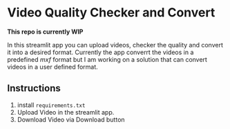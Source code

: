 # Video Quality Checker and Convert 

**This repo is currently WIP** 

In this streamlit app you can upload videos, checker the quality and convert it into a desired format. 
Currently the app converrt the videos in a predefined _mxf_ format but I am working on a solution that can convert videos in a user defined format. 


## Instructions

1. install `requirements.txt `
2. Upload Video in the streamlit app. 
3. Download Video via Download button 
 
